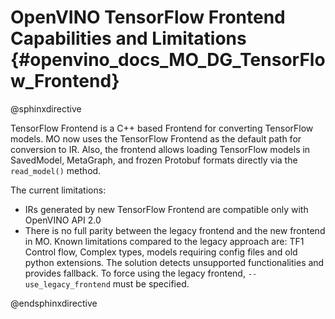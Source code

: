 # OpenVINO TensorFlow Frontend Capabilities and Limitations {#openvino_docs_MO_DG_TensorFlow_Frontend}

@sphinxdirective

TensorFlow Frontend is a C++ based Frontend for converting TensorFlow models. MO now uses the TensorFlow Frontend as the default path for conversion to IR.
Also, the frontend allows loading TensorFlow models in SavedModel, MetaGraph, and frozen Protobuf formats directly via the ``read_model()`` method.

The current limitations:

* IRs generated by new TensorFlow Frontend are compatible only with OpenVINO API 2.0
* There is no full parity between the legacy frontend and the new frontend in MO. Known limitations compared to the legacy approach are:
TF1 Control flow, Complex types, models requiring config files and old python extensions. The solution detects unsupported functionalities and provides fallback.
To force using the legacy frontend, ``--use_legacy_frontend`` must be specified.

@endsphinxdirective
